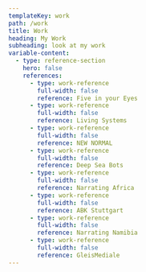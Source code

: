 ```yaml
---
templateKey: work
path: /work
title: Work
heading: My Work
subheading: look at my work
variable-content:
  - type: reference-section
    hero: false
    references:
      - type: work-reference
        full-width: false
        reference: Five in your Eyes
      - type: work-reference
        full-width: false
        reference: Living Systems
      - type: work-reference
        full-width: false
        reference: NEW NORMAL
      - type: work-reference
        full-width: false
        reference: Deep Sea Bots
      - type: work-reference
        full-width: false
        reference: Narrating Africa
      - type: work-reference
        full-width: false
        reference: ABK Stuttgart
      - type: work-reference
        full-width: false
        reference: Narrating Namibia
      - type: work-reference
        full-width: false
        reference: GleisMediale
---
```

